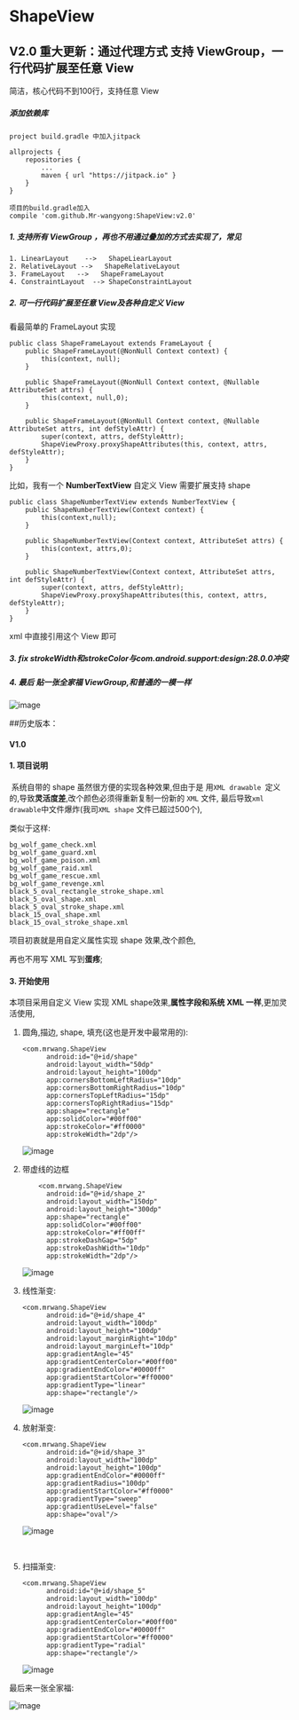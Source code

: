 # ShapeView
## V2.0 重大更新：通过代理方式 支持 ViewGroup，一行代码扩展至任意 View

简洁，核心代码不到100行，支持任意 View



##### 添加依赖库

```
project build.gradle 中加入jitpack

allprojects {
	repositories {
		...
		maven { url "https://jitpack.io" }
	}
}

项目的build.gradle加入
compile 'com.github.Mr-wangyong:ShapeView:v2.0'
```



##### 1. 支持所有 ViewGroup ，再也不用通过叠加的方式去实现了，常见



   ```
   1. LinearLayout    -->   ShapeLiearLayout
   2. RelativeLayout -->   ShapeRelativeLayout
   3. FrameLayout   -->   ShapeFrameLayout
   4. ConstraintLayout  --> ShapeConstraintLayout
   ```

##### 2. 可一行代码扩展至任意 View及各种自定义 View

看最简单的 FrameLayout 实现

```
public class ShapeFrameLayout extends FrameLayout {
    public ShapeFrameLayout(@NonNull Context context) {
        this(context, null);
    }

    public ShapeFrameLayout(@NonNull Context context, @Nullable AttributeSet attrs) {
        this(context, null,0);
    }

    public ShapeFrameLayout(@NonNull Context context, @Nullable AttributeSet attrs, int defStyleAttr) {
        super(context, attrs, defStyleAttr);
        ShapeViewProxy.proxyShapeAttributes(this, context, attrs, defStyleAttr);
    }
}
```


比如，我有一个   **NumberTextView** 自定义 View 需要扩展支持 shape

```
public class ShapeNumberTextView extends NumberTextView {
    public ShapeNumberTextView(Context context) {
        this(context,null);
    }

    public ShapeNumberTextView(Context context, AttributeSet attrs) {
        this(context, attrs,0);
    }

    public ShapeNumberTextView(Context context, AttributeSet attrs, int defStyleAttr) {
        super(context, attrs, defStyleAttr);
        ShapeViewProxy.proxyShapeAttributes(this, context, attrs, defStyleAttr);
    }
}
```

xml 中直接引用这个 View 即可


##### 3.  fix  **strokeWidth和strokeColor与com.android.support:design:28.0.0冲突**


##### 4. 最后 贴一张全家福 ViewGroup,和普通的一模一样

![image](f.png )



##历史版本：



#### V1.0

#### 1. 项目说明

​        系统自带的 shape 虽然很方便的实现各种效果,但由于是 用`XML drawable `定义的,导致**灵活度差**,改个颜色必须得重新复制一份新的 `XML` 文件, 最后导致`xml drawable`中文件爆炸(我司`XML shape` 文件已超过500个),

类似于这样:

```
bg_wolf_game_check.xml
bg_wolf_game_guard.xml
bg_wolf_game_poison.xml
bg_wolf_game_raid.xml
bg_wolf_game_rescue.xml
bg_wolf_game_revenge.xml
black_5_oval_rectangle_stroke_shape.xml
black_5_oval_shape.xml
black_5_oval_stroke_shape.xml
black_15_oval_shape.xml
black_15_oval_stroke_shape.xml
```

项目初衷就是用自定义属性实现 shape 效果,改个颜色,

再也不用写 XML 写到**蛋疼**;




#### 3. 开始使用

本项目采用自定义 View 实现 XML shape效果,**属性字段和系统 XML 一样**,更加灵活使用,

1. 圆角,描边, shape, 填充(这也是开发中最常用的):

   ````
   <com.mrwang.ShapeView
         android:id="@+id/shape"
         android:layout_width="50dp"
         android:layout_height="100dp"
         app:cornersBottomLeftRadius="10dp"
         app:cornersBottomRightRadius="10dp"
         app:cornersTopLeftRadius="15dp"
         app:cornersTopRightRadius="15dp"
         app:shape="rectangle"
         app:solidColor="#00ff00"
         app:strokeColor="#ff0000"
         app:strokeWidth="2dp"/>
   ````

   ![image](a.png)

2. 带虚线的边框

   ```
       <com.mrwang.ShapeView
         android:id="@+id/shape_2"
         android:layout_width="150dp"
         android:layout_height="300dp"
         app:shape="rectangle"
         app:solidColor="#00ff00"
         app:strokeColor="#ff00ff"
         app:strokeDashGap="5dp"
         app:strokeDashWidth="10dp"
         app:strokeWidth="2dp"/>
   ```

   ![image](b.png)

3. 线性渐变:

   ```
   <com.mrwang.ShapeView
         android:id="@+id/shape_4"
         android:layout_width="100dp"
         android:layout_height="100dp"
         android:layout_marginRight="10dp"
         android:layout_marginLeft="10dp"
         app:gradientAngle="45"
         app:gradientCenterColor="#00ff00"
         app:gradientEndColor="#0000ff"
         app:gradientStartColor="#ff0000"
         app:gradientType="linear"
         app:shape="rectangle"/>
   ```

   ![image](c.png )

4. 放射渐变:

   ```
   <com.mrwang.ShapeView
         android:id="@+id/shape_3"
         android:layout_width="100dp"
         android:layout_height="100dp"
         app:gradientEndColor="#0000ff"
         app:gradientRadius="100dp"
         app:gradientStartColor="#ff0000"
         app:gradientType="sweep"
         app:gradientUseLevel="false"
         app:shape="oval"/>
   ```

   ![image](d.png )

   ​

5. 扫描渐变:

   ```
   <com.mrwang.ShapeView
         android:id="@+id/shape_5"
         android:layout_width="100dp"
         android:layout_height="100dp"
         app:gradientAngle="45"
         app:gradientCenterColor="#00ff00"
         app:gradientEndColor="#0000ff"
         app:gradientStartColor="#ff0000"
         app:gradientType="radial"
         app:shape="rectangle"/>
   ```

   ![image](e.png )

最后来一张全家福:

![image](f.png )
